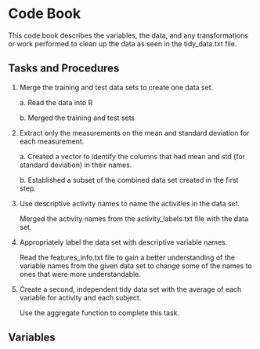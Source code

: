 # Code Book

This code book describes the variables, the data, and any transformations or work performed to clean up the data as seen in the tidy_data.txt file.

## Tasks and Procedures
1. Merge the training and test data sets to create one data set.
   
   a. Read the data into R
         
   b. Merged the training and test sets
   
2. Extract only the measurements on the mean and standard deviation for each measurement.

   a. Created a vector to identify the columns that had mean and std (for standard deviation) in their names.
   
   b. Established a subset of the combined data set created in the first step.
   
3. Use descriptive activity names to name the activities in the data set.

   Merged the activity names from the activity_labels.txt file with the data set.
   
4. Appropriately label the data set with descriptive variable names.
   
   Read the features_info.txt file to gain a better understanding of the variable names from the given data set to change some of the names to ones that were more understandable.
   
5. Create a second, independent tidy data set with the average of each variable for activity and each subject.

   Use the aggregate function to complete this task.
   
## Variables
